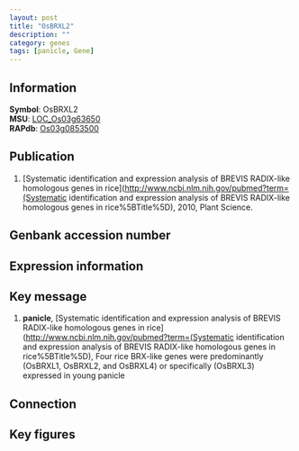 ```yaml
---
layout: post
title: "OsBRXL2"
description: ""
category: genes
tags: [panicle, Gene]
---
```


## Information
__Symbol__: OsBRXL2  
__MSU__: [LOC_Os03g63650](http://rice.plantbiology.msu.edu/cgi-bin/ORF_infopage.cgi?orf=LOC_Os03g63650)  
__RAPdb__: [Os03g0853500](http://rapdb.dna.affrc.go.jp/viewer/gbrowse_details/irgsp1?name=Os03g0853500)  

## Publication
1. [Systematic identification and expression analysis of BREVIS RADIX-like homologous genes in rice](http://www.ncbi.nlm.nih.gov/pubmed?term=(Systematic identification and expression analysis of BREVIS RADIX-like homologous genes in rice%5BTitle%5D), 2010, Plant Science.

## Genbank accession number

## Expression information

## Key message
1. __panicle__, [Systematic identification and expression analysis of BREVIS RADIX-like homologous genes in rice](http://www.ncbi.nlm.nih.gov/pubmed?term=(Systematic identification and expression analysis of BREVIS RADIX-like homologous genes in rice%5BTitle%5D),  Four rice BRX-like genes were predominantly (OsBRXL1, OsBRXL2, and OsBRXL4) or specifically (OsBRXL3) expressed in young panicle

## Connection

## Key figures



